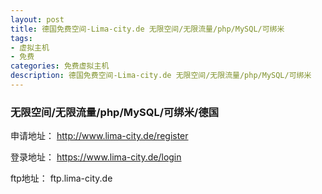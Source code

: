 ```yaml
---
layout: post
title: 德国免费空间-Lima-city.de 无限空间/无限流量/php/MySQL/可绑米
tags:
- 虚拟主机
- 免费
categories: 免费虚拟主机
description: 德国免费空间-Lima-city.de 无限空间/无限流量/php/MySQL/可绑米
---
```


### 无限空间/无限流量/php/MySQL/可绑米/德国
申请地址：
http://www.lima-city.de/register

登录地址：
https://www.lima-city.de/login

ftp地址：
ftp.lima-city.de
